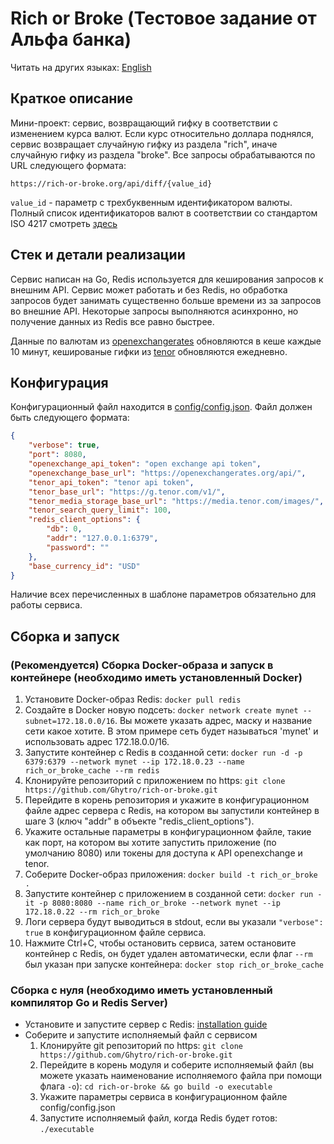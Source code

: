 # Rich or Broke (Тестовое задание от Альфа банка)
Читать на других языках: [English](https://github.com/Ghytro/rich-or-broke/blob/main/README.ru.md)
## Краткое описание
Мини-проект: сервис, возвращающий гифку в соответствии с изменением курса валют. Если курс относительно доллара поднялся, сервис возвращает случайную гифку из раздела "rich", иначе случайную гифку из раздела "broke". Все запросы обрабатываются по URL следующего формата:

```https://rich-or-broke.org/api/diff/{value_id}```

```value_id``` - параметр с трехбуквенным идентификатором валюты. Полный список идентификаторов валют в соответствии со стандартом ISO 4217 смотреть [здесь](https://ru.wikipedia.org/wiki/ISO_4217#Active_codes)

## Стек и детали реализации
Сервис написан на Go, Redis используется для кеширования запросов к внешним API. Сервис может работать и без Redis, но обработка запросов будет занимать существенно больше времени из за запросов во внешние API. Некоторые запросы выполняются асинхронно, но получение данных из Redis все равно быстрее.

Данные по валютам из [openexchangerates](https://openexchangerates.org/) обновляются в кеше каждые 10 минут, кешированые гифки из [tenor](https://tenor.com/) обновляются ежедневно.

## Конфигурация
Конфигурационный файл находится в [config/config.json](https://github.com/Ghytro/rich-or-broke/tree/main/config/config.json). Файл должен быть следующего формата:
```json
{
    "verbose": true,
    "port": 8080,
    "openexchange_api_token": "open exchange api token",
    "openexchange_base_url": "https://openexchangerates.org/api/",
    "tenor_api_token": "tenor api token",
    "tenor_base_url": "https://g.tenor.com/v1/",
    "tenor_media_storage_base_url": "https://media.tenor.com/images/",
    "tenor_search_query_limit": 100,
    "redis_client_options": {
        "db": 0,
        "addr": "127.0.0.1:6379",
        "password": ""
    },
    "base_currency_id": "USD"
}
```
Наличие всех перечисленных в шаблоне параметров обязательно для работы сервиса.

## Сборка и запуск
### (Рекомендуется) Сборка Docker-образа и запуск в контейнере (необходимо иметь установленный Docker)
1. Установите Docker-образ Redis: ```docker pull redis```
2. Создайте в Docker новую подсеть: ```docker network create mynet --subnet=172.18.0.0/16```. Вы можете указать адрес, маску и название сети какое хотите. В этом примере сеть будет называться 'mynet' и использовать адрес 172.18.0.0/16.
3. Запустите контейнер с Redis в созданной сети: ```docker run -d -p 6379:6379 --network mynet --ip 172.18.0.23 --name rich_or_broke_cache --rm redis```
4. Клонируйте репозиторий с приложением по https: ```git clone https://github.com/Ghytro/rich-or-broke.git```
5. Перейдите в корень репозитория и укажите в конфигурационном файле адрес сервера с Redis, на котором вы запустили контейнер в шаге 3 (ключ "addr" в объекте "redis_client_options").
6. Укажите остальные параметры в конфигурационном файле, такие как порт, на котором вы хотите запустить приложение (по умолчанию 8080) или токены для доступа к API openexchange и tenor.
7. Соберите Docker-образ приложения: ```docker build -t rich_or_broke .```
8. Запустите контейнер с приложением в созданной сети: ```docker run -it -p 8080:8080 --name rich_or_broke --network mynet --ip 172.18.0.22 --rm rich_or_broke```
9. Логи сервера будут выводиться в stdout, если вы указали ```"verbose": true``` в конфигурационном файле сервиса.
10. Нажмите Ctrl+C, чтобы остановить сервиса, затем остановите контейнер с Redis, он будет удален автоматически, если флаг ```--rm``` был указан при запуске контейнера: ```docker stop rich_or_broke_cache```

### Сборка с нуля (необходимо иметь установленный компилятор Go и Redis Server)
- Установите и запустите сервер с Redis: [installation guide](https://redis.io/docs/getting-started/)
- Соберите и запустите исполняемый файл с сервисом
    1. Клонируйте git репозиторий по https: ```git clone https://github.com/Ghytro/rich-or-broke.git```
    2. Перейдите в корень модуля и соберите исполняемый файл (вы можете указать наименование исполняемого файла при помощи флага ```-o```): ```cd rich-or-broke && go build -o executable```
    3. Укажите параметры сервиса в конфигурационном файле config/config.json
    4. Запустите исполняемый файл, когда Redis будет готов: ```./executable```
